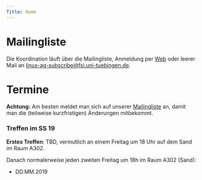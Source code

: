 ```yaml
---
Title: Home
---
```


# Mailingliste

Die Koordination läuft über die Mailingliste, Anmeldung per
[Web](https://www.fsi.uni-tuebingen.de/mailman/listinfo/linux-ag/) oder leerer
Mail an <linux-ag-subscribe@fsi.uni-tuebingen.de>.

# Termine

**Achtung:** Am besten meldet man sich auf unserer
[Mailingliste](https://www.fsi.uni-tuebingen.de/mailman/listinfo/linux-ag/) an,
damit man die (teilweise kurzfristigen) Änderungen mitbekommt.

### Treffen im SS 19

**Erstes Treffen**: TBD, vermutlich an einem Freitag um 18 Uhr auf dem Sand im
Raum A302.

Danach normalerweise jeden zweiten Freitag um 18h im Raum A302 (Sand):
- DD.MM.2019
